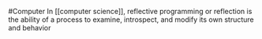 #Computer 
In [[computer science]], reflective programming or reflection is the ability of a process to examine, introspect, and modify its own structure and behavior